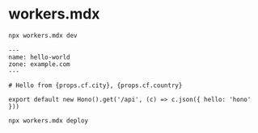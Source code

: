 # workers.mdx

```bash
npx workers.mdx dev
```

```mdx
---
name: hello-world
zone: example.com
---

# Hello from {props.cf.city}, {props.cf.country}

export default new Hono().get('/api', (c) => c.json({ hello: 'hono' }))
```

```bash
npx workers.mdx deploy
```
